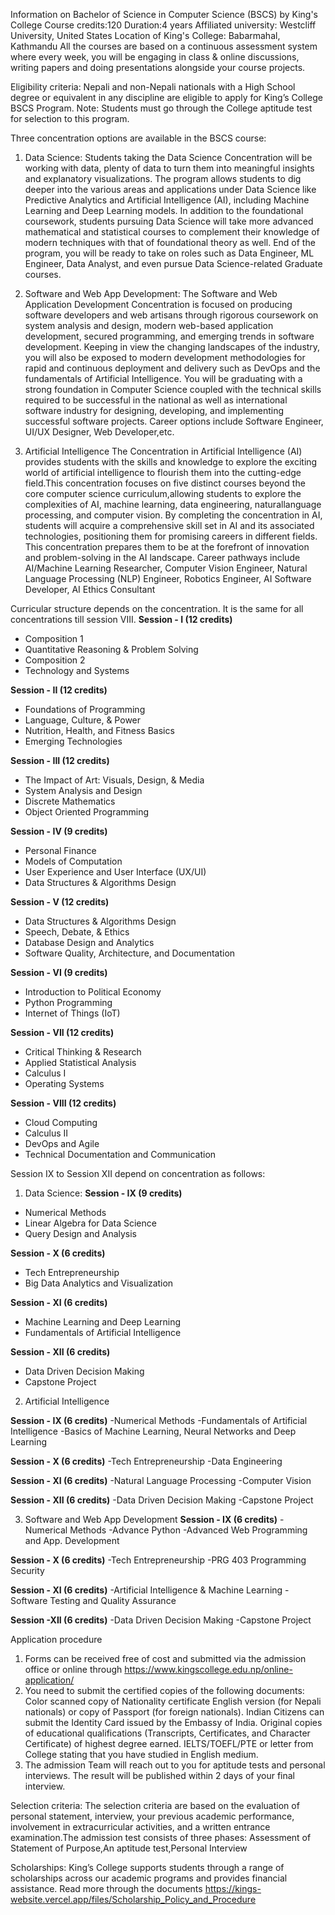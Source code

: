 Information on Bachelor of Science in Computer Science (BSCS) by King's College
Course credits:120
Duration:4 years
Affiliated university: Westcliff University, United States
Location of King's College: Babarmahal, Kathmandu
All the courses are based on a continuous assessment system where every week, you will be engaging in class & online discussions, writing papers and doing presentations alongside your course projects.

Eligibility criteria:
Nepali and non-Nepali nationals with a High School degree or equivalent in any discipline are eligible to apply for King’s College BSCS Program. Note: Students must go through the College aptitude test for selection to this program.

Three concentration options are available in the BSCS course:

1. Data Science:
   Students taking the Data Science Concentration will be working with data, plenty of data to turn them into meaningful insights and explanatory visualizations. The program allows students to dig deeper into the various areas and applications under Data Science like Predictive Analytics and Artificial Intelligence (AI), including Machine Learning and Deep Learning models. In addition to the foundational coursework, students pursuing Data Science will take more advanced mathematical and statistical courses to complement their knowledge of modern techniques with that of foundational theory as well. End of the program, you will be ready to take on roles such as Data Engineer, ML Engineer, Data Analyst, and even pursue Data Science-related Graduate courses.

2. Software and Web App Development:
   The Software and Web Application Development Concentration is focused on producing software developers and web artisans through rigorous coursework on system analysis and design, modern web-based application development, secured programming, and emerging trends in software development. Keeping in view the changing landscapes of the industry, you will also be exposed to modern development methodologies for rapid and continuous deployment and delivery such as DevOps and the fundamentals of Artificial Intelligence. You will be graduating with a strong foundation in Computer Science coupled with the technical skills required to be successful in the national as well as international software industry for designing, developing, and implementing successful software projects. Career options include Software Engineer, UI/UX Designer, Web Developer,etc.

3. Artificial Intelligence
   The Concentration in Artificial Intelligence (AI) provides students with the skills and knowledge to explore the exciting world of artificial intelligence to flourish them into the cutting-edge field.This concentration focuses on five distinct courses beyond the core computer science curriculum,allowing students to explore the complexities of AI, machine learning, data engineering, naturallanguage processing, and computer vision. By completing the concentration in AI, students will acquire a comprehensive skill set in AI and its associated technologies, positioning them for promising careers in different fields. This concentration prepares them to be at the forefront of innovation and problem-solving in the AI landscape. Career pathways include AI/Machine Learning Researcher, Computer Vision Engineer, Natural Language Processing (NLP) Engineer, Robotics Engineer, AI Software Developer, AI Ethics Consultant

Curricular structure depends on the concentration. It is the same for all concentrations till session VIII.
**Session - I (12 credits)**

- Composition 1
- Quantitative Reasoning & Problem Solving
- Composition 2
- Technology and Systems

**Session - II (12 credits)**

- Foundations of Programming
- Language, Culture, & Power
- Nutrition, Health, and Fitness Basics
- Emerging Technologies

**Session - III (12 credits)**

- The Impact of Art: Visuals, Design, & Media
- System Analysis and Design
- Discrete Mathematics
- Object Oriented Programming

**Session - IV (9 credits)**

- Personal Finance
- Models of Computation
- User Experience and User Interface (UX/UI)
- Data Structures & Algorithms Design

**Session - V (12 credits)**

- Data Structures & Algorithms Design
- Speech, Debate, & Ethics
- Database Design and Analytics
- Software Quality, Architecture, and Documentation

**Session - VI (9 credits)**

- Introduction to Political Economy
- Python Programming
- Internet of Things (IoT)

**Session - VII (12 credits)**

- Critical Thinking & Research
- Applied Statistical Analysis
- Calculus I
- Operating Systems

**Session - VIII (12 credits)**

- Cloud Computing
- Calculus II
- DevOps and Agile
- Technical Documentation and Communication

Session IX to Session XII depend on concentration as follows:

1. Data Science:
   **Session - IX (9 credits)**

- Numerical Methods
- Linear Algebra for Data Science
- Query Design and Analysis

**Session - X (6 credits)**

- Tech Entrepreneurship
- Big Data Analytics and Visualization

**Session - XI (6 credits)**

- Machine Learning and Deep Learning
- Fundamentals of Artificial Intelligence

**Session - XII (6 credits)**

- Data Driven Decision Making
- Capstone Project

2. Artificial Intelligence

**Session - IX (6 credits)**
-Numerical Methods
-Fundamentals of Artificial Intelligence
-Basics of Machine Learning, Neural Networks and Deep Learning

**Session - X (6 credits)**
-Tech Entrepreneurship
-Data Engineering

**Session - XI (6 credits)**
-Natural Language Processing
-Computer Vision

**Session - XII (6 credits)**
-Data Driven Decision Making
-Capstone Project

3. Software and Web App Development
   **Session - IX (6 credits)**
   -Numerical Methods
   -Advance Python
   -Advanced Web Programming and App. Development

**Session - X (6 credits)**
-Tech Entrepreneurship
-PRG 403 Programming Security

**Session - XI (6 credits)**
-Artificial Intelligence & Machine Learning
-Software Testing and Quality Assurance

**Session -XII (6 credits)**
-Data Driven Decision Making
-Capstone Project

Application procedure

1. Forms can be received free of cost and submitted via the admission office or online through https://www.kingscollege.edu.np/online-application/
2. You need to submit the certified copies of the following documents:
   Color scanned copy of Nationality certificate English version (for Nepali nationals) or copy of Passport (for foreign nationals). Indian Citizens can submit the Identity Card issued by the Embassy of India.
   Original copies of educational qualifications (Transcripts, Certificates, and Character Certificate) of highest degree earned.
   IELTS/TOEFL/PTE or letter from College stating that you have studied in English medium.
3. The admission Team will reach out to you for aptitude tests and personal interviews. The result will be published within 2 days of your final interview.

Selection criteria:
The selection criteria are based on the evaluation of personal statement, interview, your previous academic performance, involvement in extracurricular activities, and a written entrance examination.The admission test consists of three phases: Assessment of Statement of Purpose,An aptitude test,Personal Interview

Scholarships:
King’s College supports students through a range of scholarships across our academic programs and provides financial assistance. Read more through the documents https://kings-website.vercel.app/files/Scholarship_Policy_and_Procedure
